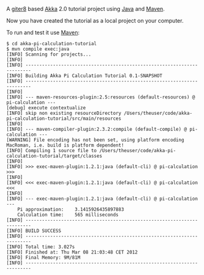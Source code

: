 A [giter8] based [Akka] 2.0 tutorial project using [Java] and [Maven].

Now you have created the tutorial as a local project on your computer.

To run and test it use [Maven]:

	$ cd akka-pi-calculation-tutorial
	$ mvn compile exec:java
	[INFO] Scanning for projects...
	[INFO]                                                                         
	[INFO] ------------------------------------------------------------------------
	[INFO] Building Akka Pi Calculation Tutorial 0.1-SNAPSHOT
	[INFO] ------------------------------------------------------------------------
	[INFO] 
	[INFO] --- maven-resources-plugin:2.5:resources (default-resources) @ pi-calculation ---
	[debug] execute contextualize
	[INFO] skip non existing resourceDirectory /Users/theuser/code/akka-pi-calculation-tutorial/src/main/resources
	[INFO] 
	[INFO] --- maven-compiler-plugin:2.3.2:compile (default-compile) @ pi-calculation ---
	[WARNING] File encoding has not been set, using platform encoding MacRoman, i.e. build is platform dependent!
	[INFO] Compiling 1 source file to /Users/theuser/code/akka-pi-calculation-tutorial/target/classes
	[INFO] 
	[INFO] >>> exec-maven-plugin:1.2.1:java (default-cli) @ pi-calculation >>>
	[INFO] 
	[INFO] <<< exec-maven-plugin:1.2.1:java (default-cli) @ pi-calculation <<<
	[INFO] 
	[INFO] --- exec-maven-plugin:1.2.1:java (default-cli) @ pi-calculation ---
	    Pi approximation:    3.1415926435897883
	    Calculation time:    565 milliseconds
	[INFO] ------------------------------------------------------------------------
	[INFO] BUILD SUCCESS
	[INFO] ------------------------------------------------------------------------
	[INFO] Total time: 3.027s
	[INFO] Finished at: Thu Mar 08 21:03:48 CET 2012
	[INFO] Final Memory: 9M/81M
	[INFO] ------------------------------------------------------------------------


[giter8]: https://github.com/n8han/giter8
[Akka]: http://akka.io
[Java]: http://java.com/
[Maven]: http://maven.apache.org/
